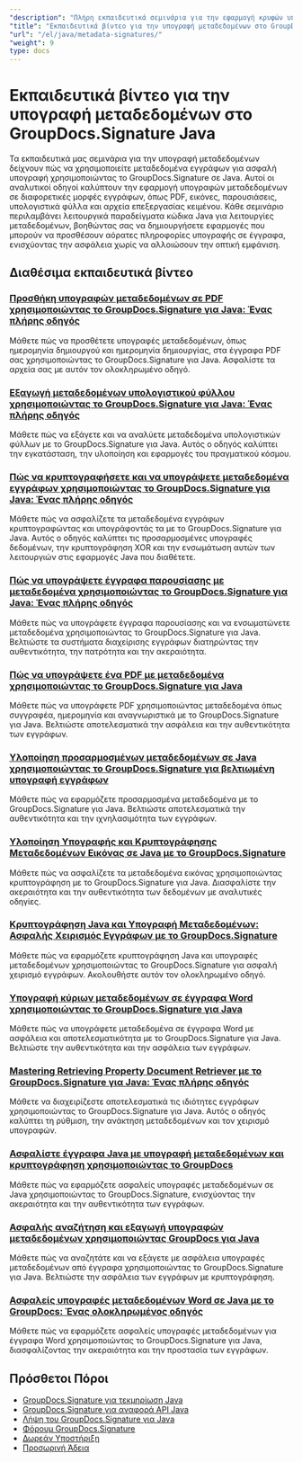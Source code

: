 ```yaml
---
"description": "Πλήρη εκπαιδευτικά σεμινάρια για την εφαρμογή κρυφών υπογραφών μεταδεδομένων σε διάφορες μορφές εγγράφων χρησιμοποιώντας το GroupDocs.Signature για Java."
"title": "Εκπαιδευτικά βίντεο για την υπογραφή μεταδεδομένων στο GroupDocs.Signature Java"
"url": "/el/java/metadata-signatures/"
"weight": 9
type: docs
---
```

# Εκπαιδευτικά βίντεο για την υπογραφή μεταδεδομένων στο GroupDocs.Signature Java

Τα εκπαιδευτικά μας σεμινάρια για την υπογραφή μεταδεδομένων δείχνουν πώς να χρησιμοποιείτε μεταδεδομένα εγγράφων για ασφαλή υπογραφή χρησιμοποιώντας το GroupDocs.Signature σε Java. Αυτοί οι αναλυτικοί οδηγοί καλύπτουν την εφαρμογή υπογραφών μεταδεδομένων σε διαφορετικές μορφές εγγράφων, όπως PDF, εικόνες, παρουσιάσεις, υπολογιστικά φύλλα και αρχεία επεξεργασίας κειμένου. Κάθε σεμινάριο περιλαμβάνει λειτουργικά παραδείγματα κώδικα Java για λειτουργίες μεταδεδομένων, βοηθώντας σας να δημιουργήσετε εφαρμογές που μπορούν να προσθέσουν αόρατες πληροφορίες υπογραφής σε έγγραφα, ενισχύοντας την ασφάλεια χωρίς να αλλοιώσουν την οπτική εμφάνιση.

## Διαθέσιμα εκπαιδευτικά βίντεο

### [Προσθήκη υπογραφών μεταδεδομένων σε PDF χρησιμοποιώντας το GroupDocs.Signature για Java: Ένας πλήρης οδηγός](./groupdocs-signature-java-add-metadata-to-pdfs/)
Μάθετε πώς να προσθέτετε υπογραφές μεταδεδομένων, όπως ημερομηνία δημιουργού και ημερομηνία δημιουργίας, στα έγγραφα PDF σας χρησιμοποιώντας το GroupDocs.Signature για Java. Ασφαλίστε τα αρχεία σας με αυτόν τον ολοκληρωμένο οδηγό.

### [Εξαγωγή μεταδεδομένων υπολογιστικού φύλλου χρησιμοποιώντας το GroupDocs.Signature για Java: Ένας πλήρης οδηγός](./extract-spreadsheet-metadata-groupdocs-signature-java/)
Μάθετε πώς να εξάγετε και να αναλύετε μεταδεδομένα υπολογιστικών φύλλων με το GroupDocs.Signature για Java. Αυτός ο οδηγός καλύπτει την εγκατάσταση, την υλοποίηση και εφαρμογές του πραγματικού κόσμου.

### [Πώς να κρυπτογραφήσετε και να υπογράψετε μεταδεδομένα εγγράφων χρησιμοποιώντας το GroupDocs.Signature για Java: Ένας πλήρης οδηγός](./encrypt-sign-metadata-groupdocs-java/)
Μάθετε πώς να ασφαλίζετε τα μεταδεδομένα εγγράφων κρυπτογραφώντας και υπογράφοντάς τα με το GroupDocs.Signature για Java. Αυτός ο οδηγός καλύπτει τις προσαρμοσμένες υπογραφές δεδομένων, την κρυπτογράφηση XOR και την ενσωμάτωση αυτών των λειτουργιών στις εφαρμογές Java που διαθέτετε.

### [Πώς να υπογράψετε έγγραφα παρουσίασης με μεταδεδομένα χρησιμοποιώντας το GroupDocs.Signature για Java: Ένας πλήρης οδηγός](./groupdocs-signature-java-sign-presentation-metadata/)
Μάθετε πώς να υπογράφετε έγγραφα παρουσίασης και να ενσωματώνετε μεταδεδομένα χρησιμοποιώντας το GroupDocs.Signature για Java. Βελτιώστε τα συστήματα διαχείρισης εγγράφων διατηρώντας την αυθεντικότητα, την πατρότητα και την ακεραιότητα.

### [Πώς να υπογράψετε ένα PDF με μεταδεδομένα χρησιμοποιώντας το GroupDocs.Signature για Java](./sign-pdf-metadata-groupdocs-signature-java/)
Μάθετε πώς να υπογράφετε PDF χρησιμοποιώντας μεταδεδομένα όπως συγγραφέα, ημερομηνία και αναγνωριστικά με το GroupDocs.Signature για Java. Βελτιώστε αποτελεσματικά την ασφάλεια και την αυθεντικότητα των εγγράφων.

### [Υλοποίηση προσαρμοσμένων μεταδεδομένων σε Java χρησιμοποιώντας το GroupDocs.Signature για βελτιωμένη υπογραφή εγγράφων](./implement-custom-metadata-java-groupdocs-signature/)
Μάθετε πώς να εφαρμόζετε προσαρμοσμένα μεταδεδομένα με το GroupDocs.Signature για Java. Βελτιώστε αποτελεσματικά την αυθεντικότητα και την ιχνηλασιμότητα των εγγράφων.

### [Υλοποίηση Υπογραφής και Κρυπτογράφησης Μεταδεδομένων Εικόνας σε Java με το GroupDocs.Signature](./groupdocs-signature-java-image-metadata-encryption/)
Μάθετε πώς να ασφαλίζετε τα μεταδεδομένα εικόνας χρησιμοποιώντας κρυπτογράφηση με το GroupDocs.Signature για Java. Διασφαλίστε την ακεραιότητα και την αυθεντικότητα των δεδομένων με αναλυτικές οδηγίες.

### [Κρυπτογράφηση Java και Υπογραφή Μεταδεδομένων: Ασφαλής Χειρισμός Εγγράφων με το GroupDocs.Signature](./java-encryption-metadata-signature-groupdocs-signature/)
Μάθετε πώς να εφαρμόζετε κρυπτογράφηση Java και υπογραφές μεταδεδομένων χρησιμοποιώντας το GroupDocs.Signature για ασφαλή χειρισμό εγγράφων. Ακολουθήστε αυτόν τον ολοκληρωμένο οδηγό.

### [Υπογραφή κύριων μεταδεδομένων σε έγγραφα Word χρησιμοποιώντας το GroupDocs.Signature για Java](./master-metadata-signing-word-docs-groupdocs-signature-java/)
Μάθετε πώς να υπογράφετε μεταδεδομένα σε έγγραφα Word με ασφάλεια και αποτελεσματικότητα με το GroupDocs.Signature για Java. Βελτιώστε την αυθεντικότητα και την ασφάλεια των εγγράφων.

### [Mastering Retrieving Property Document Retriever με το GroupDocs.Signature για Java: Ένας πλήρης οδηγός](./groupdocs-signature-java-document-properties-tutorial/)
Μάθετε να διαχειρίζεστε αποτελεσματικά τις ιδιότητες εγγράφων χρησιμοποιώντας το GroupDocs.Signature για Java. Αυτός ο οδηγός καλύπτει τη ρύθμιση, την ανάκτηση μεταδεδομένων και τον χειρισμό υπογραφών.

### [Ασφαλίστε έγγραφα Java με υπογραφή μεταδεδομένων και κρυπτογράφηση χρησιμοποιώντας το GroupDocs](./java-metadata-signature-encryption-groupdocs/)
Μάθετε πώς να εφαρμόζετε ασφαλείς υπογραφές μεταδεδομένων σε Java χρησιμοποιώντας το GroupDocs.Signature, ενισχύοντας την ακεραιότητα και την αυθεντικότητα των εγγράφων.

### [Ασφαλής αναζήτηση και εξαγωγή υπογραφών μεταδεδομένων χρησιμοποιώντας GroupDocs για Java](./groupdocs-signature-secure-metadata-search-java/)
Μάθετε πώς να αναζητάτε και να εξάγετε με ασφάλεια υπογραφές μεταδεδομένων από έγγραφα χρησιμοποιώντας το GroupDocs.Signature για Java. Βελτιώστε την ασφάλεια των εγγράφων με κρυπτογράφηση.

### [Ασφαλείς υπογραφές μεταδεδομένων Word σε Java με το GroupDocs: Ένας ολοκληρωμένος οδηγός](./secure-word-metadata-signatures-java-groupdocs/)
Μάθετε πώς να εφαρμόζετε ασφαλείς υπογραφές μεταδεδομένων για έγγραφα Word χρησιμοποιώντας το GroupDocs.Signature για Java, διασφαλίζοντας την ακεραιότητα και την προστασία των εγγράφων.

## Πρόσθετοι Πόροι

- [GroupDocs.Signature για τεκμηρίωση Java](https://docs.groupdocs.com/signature/java/)
- [GroupDocs.Signature για αναφορά API Java](https://reference.groupdocs.com/signature/java/)
- [Λήψη του GroupDocs.Signature για Java](https://releases.groupdocs.com/signature/java/)
- [Φόρουμ GroupDocs.Signature](https://forum.groupdocs.com/c/signature)
- [Δωρεάν Υποστήριξη](https://forum.groupdocs.com/)
- [Προσωρινή Άδεια](https://purchase.groupdocs.com/temporary-license/)